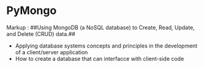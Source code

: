 # PyMongo
Markup : ##Using MongoDB (a NoSQL database) to Create, Read, Update, and Delete (CRUD) data.##

- Applying database systems concepts and principles in the development of a client/server application
- How to create a database that can interfacce with client-side code
